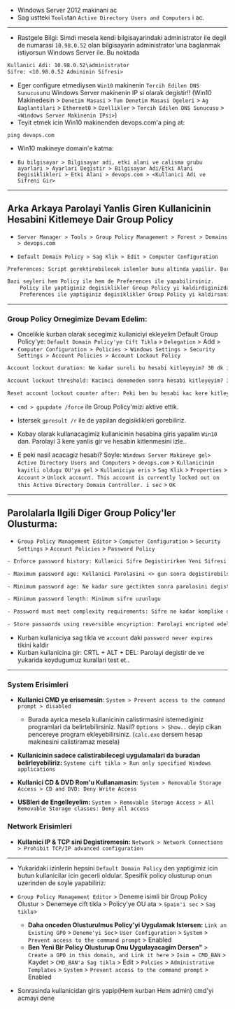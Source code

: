 - Windows Server 2012 makinani ac
- Sag ustteki `Tools`tan `Active Directory Users and Computers` i ac.

---------------------------------------------------------------
- Rastgele Bilgi: Simdi mesela kendi bilgisayarindaki administrator ile degil de numarasi `10.98.0.52` olan bilgisayarin administrator'una baglanmak istiyorsun Windows Server ile. Bu noktada

```txt
Kullanici Adi: 10.98.0.52\administrator
Sifre: <10.98.0.52 Admininin Sifresi>
```

- Eger configure etmediysen `Win10` makinenin `Tercih Edilen DNS Sunucusu`nu Windows Server makinenin IP si olarak degistir!! (Win10 Makinedesin > `Denetim Masasi` > `Tum Denetim Masasi Ogeleri` > `Ag Baglantilari` > `Ethernet0` > `Ozellikler` > `Tercih Edilen DNS Sunucusu` > `<Windows Server Makinenin IPsi>`)
- Teyit etmek icin Win10 makinenden devops.com'a ping at:

```win
ping devops.com
```

- Win10 makineye domain'e katma:

- `Bu bilgisayar > Bilgisayar adi, etki alani ve calisma grubu ayarlari > Ayarlari Degistir > Bilgisayar Adi/Etki Alani Degisiklikleri > Etki Alani > devops.com > <Kullanici Adi ve Sifreni Gir>`
---------------------------------------------------------------

## Arka Arkaya Parolayi Yanlis Giren Kullanicinin Hesabini Kitlemeye Dair Group Policy

- `Server Manager > Tools > Group Policy Management > Forest > Domains > devops.com`

- `Default Domain Policy > Sag Klik > Edit > Computer Configuration`

```txt
Preferences: Script gerektirebilecek islemler bunu altinda yapilir. Burada genellikle Policies ve Group Policy'lerle cozemedigimiz isleri hallederiz.

Bazi seyleri hem Policy ile hem de Preferences ile yapabilirsiniz.
    Policy ile yaptiginiz degisiklikler Group Policy yi kaldirdiginizda eski haline geri gelir.
    Preferences ile yaptiginiz degisiklikler Group Policy yi kaldirsaniz dahi Preferences ayarlarini guncellemediginiz taktirde ayni kalir.
```
------------------------------------------------------

### Group Policy Ornegimize Devam Edelim:

- Oncelikle kurban olarak secegimiz kullaniciyi ekleyelim Default Group Policy'ye: `Default Domain Policy'ye Cift Tikla` > `Delegation` > Add > <Admin Adminova>
- `Computer Configuration > Policies > Windows Settings > Security Settings > Account Policies > Account Lockout Policy`

```txt
Account lockout duration: Ne kadar sureli bu hesabi kitleyeyim? 30 dk icin kitle

Account lockout threshold: Kacinci denemeden sonra hesabi kitleyeyim? 3 inci denemeden sonra..

Reset account lockout counter after: Peki ben bu hesabi kac kere kitleyeyim? Yani biz 30 dk boyunca kitle dedik ya, 30 dk da bu 3 kere yanlis girdi parolayi, 30 dk sonra tekrar 3 kere daha yanlis girdi; hesap tekrar kitlendi. Bu senaryoda buraya karsilik gelen deger 2
```

- `cmd > gpupdate /force` ile Group Policy'mizi aktive ettik.
- Istersek `gpresult /r` ile de yapilan degisiklikleri gorebiliriz. 

- Kobay olarak kullanacagimiz kullanicinin hesabina giris yapalim `Win10` dan. Parolayi 3 kere yanlis gir ve hesabin kitlenmesini izle..

- E peki nasil acacagiz hesabi? Soyle: `Windows Server Makineye gel> Active Directory Users and Computers` > `devops.com` > `Kullanicinin kayitli oldugu OU'ya gel` > `Kullaniciya eris` > `Sag Klik` > `Properties` > `Account` > `Unlock account. This account is currently locked out on this Active Directory Domain Controller. i sec` > `OK` 

-----------------------------------------------------

## Parolalarla Ilgili Diger Group Policy'ler Olusturma:

- `Group Policy Management Editor` > `Computer Configuration` > `Security Settings` > `Account Policies` > `Password Policy`

```txt
- Enforce password history: Kullanici Sifre Degistirirken Yeni Sifresi Son <> Parolayla Ayni Olmasin

- Maximum password age: Kullanici Parolasini <> gun sonra degistirebilsin

- Minimum password age: Ne kadar sure gectikten sonra parolasini degistirebilsin?

- Minimum password length: Minimum sifre uzunlugu

- Password must meet complexity requirements: Sifre ne kadar komplike olsun?

- Store passwords using reversible encyription: Parolayi encripted edelim mi?
```
- Kurban kullaniciya sag tikla ve `account` daki `password never expires` tikini kaldir
- Kurban kullanicina gir: CRTL + ALT + DEL: Parolayi degistir de ve yukarida koydugumuz kurallari test et..

-------------------------------------------------------

### System Erisimleri

- **Kullanici CMD ye erisemesin**: `System > Prevent access to the command prompt > disabled` 
    - Burada ayrica mesela kullanicinin calistirmasini istemediginiz programlari da belirtebilirsiniz. Nasil? `Options > Show..` deyip cikan pencereye program ekleyebilirsiniz. (`calc.exe` dersem hesap makinesini calistiramaz mesela)

- **Kullanicinin sadece calistirabilecegi uygulamalari da buradan belirleyebiliriz:** `Systeme cift tikla > Run only specified Windows applications`
- **Kullanici CD & DVD Rom'u Kullanamasin:** `System > Removable Storage Access > CD and DVD: Deny Write Access`
- **USBleri de Engelleyelim:** `System > Removable Storage Access > All Removable Storage classes: Deny all access`

### Network Erisimleri

- **Kullanici IP & TCP sini Degistiremesin:** `Network > Network Connections > Prohibit TCP/IP advanced configuration`
---------------------------------------------------------
- Yukaridaki izinlerin hepsini `Default Domain Policy` den yaptigimiz icin butun kullanicilar icin gecerli oldular. Spesifik policy olusturup onun uzerinden de soyle yapabiliriz:

- `Group Policy Management Editor` > Deneme isimli bir Group Policy Olustur > Denemeye cift tikla > Policy'ye OU ata > `Spain'i sec` > `Sag tikla`> 
    - **Daha onceden Olusturulmus Policy'yi Uygulamak Istersen:** `Link an Existing GPO` > `Deneme'yi Sec`> `User Configuration` > `System` > `Prevent access to the command prompt` > Enabled
    - **Ben Yeni Bir Policy Olusturup Onu Uygulayacagim Dersen"** > `Create a GPO in this domain, and Link it here` > `Isim = CMD_BAN` > Kaydet > `CMD_BAN'a Sag tikla` > Edit > `Polcies` > `Administrative Templates` > `System` > `Prevent access to the command prompt` > Enabled

- Sonrasinda kullanicidan giris yapip(Hem kurban Hem admin) cmd'yi acmayi dene